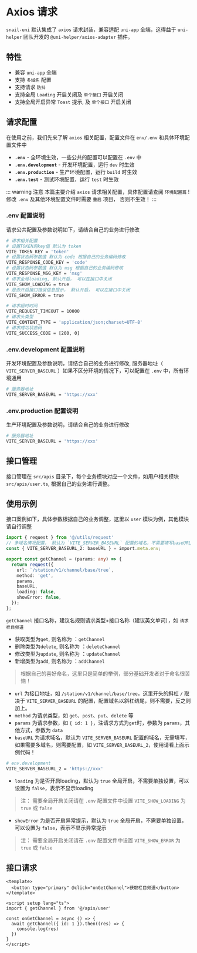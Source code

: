 # Axios 请求
`snail-uni` 默认集成了 `axios` 请求封装，兼容适配 `uni-app` 全端，这得益于 `uni-helper` 团队开发的 `@uni-helper/axios-adapter` 插件。

## 特性
- 兼容 `uni-app` 全端
- 支持 `多域名` 配置
- 支持请求 `防抖`
- 支持全局 `Loading` 开启关闭及 `单个接口` 开启关闭
- 支持全局开启异常 `Toast` 提示, 及 `单个接口` 开启关闭
  
## 请求配置
在使用之前，我们先来了解 `axios` 相关配置，配置文件在 `env/.env` 和具体环境配置文件中
- **`.env`** - 全环境生效，一些公共的配置可以配置在 `.env` 中
- **`.env.development`** - 开发环境配置，运行 `dev` 时生效
- **`.env.production`** - 生产环境配置，运行 `build` 时生效
- **`.env.test`** - 测试环境配置，运行 `test` 时生效

::: warning 注意
本篇主要介绍 `axios` 请求相关配置，具体配置请查阅 `环境配置篇` ! 修改 `.env` 及其他环境配置文件时需要 `重启` 项目， 否则不生效！
:::

### .env 配置说明
请求公共配置及参数说明如下，请结合自己的业务进行修改
```sh
# 请求相关配置
# 设置TOKEN的key值 默认为 token
VITE_TOKEN_KEY = 'token'
# 设置状态码参数值 默认为 code 根据自己的业务编码修改
VITE_RESPONSE_CODE_KEY = 'code'
# 设置状态码参数值 默认为 msg 根据自己的业务编码修改
VITE_RESPONSE_MSG_KEY = 'msg'
# 请求全局loading, 默认开启， 可以在接口中关闭
VITE_SHOW_LOADING = true
# 是否开启接口错误信息提示， 默认开启， 可以在接口中关闭
VITE_SHOW_ERROR = true

# 请求超时时间
VITE_REQUEST_TIMEOUT = 10000
# 请求头类型
VITE_CONTENT_TYPE = 'application/json;charset=UTF-8'
# 请求成功状态码
VITE_SUCCESS_CODE = [200, 0]

```
### .env.development 配置说明
开发环境配置及参数说明，请结合自己的业务进行修改, 服务器地址（ `VITE_SERVER_BASEURL` ）如果不区分环境的情况下，可以配置在 `.env` 中，所有环境通用

```sh
# 服务器地址
VITE_SERVER_BASEURL = 'https://xxx'

```
### .env.production 配置说明
生产环境配置及参数说明，请结合自己的业务进行修改
```sh
# 服务器地址
VITE_SERVER_BASEURL = 'https://xxx'
```

## 接口管理
接口管理在 `src/apis` 目录下，每个业务模块对应一个文件，如用户相关模块 `src/apis/user.ts`, 根据自己的业务进行调整。

## 使用示例
接口案例如下，具体参数根据自己的业务调整，这里以 `user` 模块为例，其他模块请自行调整

```ts
import { request } from '@/utils/request'
// 多域名情况配置， 默认为 `VITE_SERVER_BASEURL` 配置的域名，不需要填写baseURL
const { VITE_SERVER_BASEURL_2: baseURL } = import.meta.env;

export const getChannel = (params: any) => {
  return request({
    url: `/station/v1/channel/base/tree`,
    method: 'get',
    params,
    baseURL,
    loading: false,
    showError: false,
  });
};
```
`getChannel` 接口名称，建议名规则请求类型+接口名称（建议英文单词），如 `请求栏目频道`
  - 获取类型为`get`, 则名称为 ：`getChannel`
  - 删除类型为`delete`, 则名称为 ：`deleteChannel`
  - 修改类型为`update`, 则名称为 ：`updateChannel`
  - 新增类型为`add`, 则名称为 ：`addChannel`
> 根据自己的喜好命名，这里只是简单的举例，部分基础开发者对于命名很苦恼！

- `url` 为接口地址，如 `/station/v1/channel/base/tree`，这里开头的斜杠 `/` 取决于 `VITE_SERVER_BASEURL` 的配置，配置域名以斜杠结尾，则不需要，反之则加上。
- `method` 为请求类型，如 `get`、`post`、`put`、`delete` 等
- `params` 为请求参数，如 `{ id: 1 }`，注请求方式为`get`时，参数为 `params`，其他方式，参数为 `data`
- `baseURL` 为请求域名，默认为 `VITE_SERVER_BASEURL` 配置的域名，无需填写，如果需要多域名，则需要配置，如 `VITE_SERVER_BASEURL_2`，使用请看上面示例代码！
```sh
# env.development
VITE_SERVER_BASEURL_2 = 'https://xxx'
```
- `loading` 为是否开启loading，默认为 `true` 全局开启，不需要单独设置，可以设置为 `false`，表示不显示loading
> 注： 需要全局开启关闭请在 `.env` 配置文件中设置 `VITE_SHOW_LOADING` 为 `true` 或 `false`
- `showError` 为是否开启异常提示，默认为 `true` 全局开启，不需要单独设置，可以设置为 `false`，表示不显示异常提示
> 注： 需要全局开启关闭请在 `.env` 配置文件中设置 `VITE_SHOW_ERROR` 为 `true` 或 `false`
## 接口请求
```vue
<template>
  <button type="primary" @click="onGetChannel">获取栏目频道</button>
</template>

<script setup lang="ts">
import { getChannel } from '@/apis/user'

const onGetChannel = async () => {
  await getChannel({ id: 1 }).then((res) => {
    console.log(res)
  })
}
</script>
```
